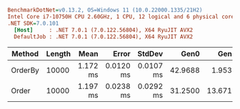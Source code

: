 ``` ini

BenchmarkDotNet=v0.13.2, OS=Windows 11 (10.0.22000.1335/21H2)
Intel Core i7-10750H CPU 2.60GHz, 1 CPU, 12 logical and 6 physical cores
.NET SDK=7.0.101
  [Host]     : .NET 7.0.1 (7.0.122.56804), X64 RyuJIT AVX2
  DefaultJob : .NET 7.0.1 (7.0.122.56804), X64 RyuJIT AVX2


```
|  Method | Length |     Mean |     Error |    StdDev |    Gen0 |    Gen1 | Allocated |
|-------- |------- |---------:|----------:|----------:|--------:|--------:|----------:|
| OrderBy |  10000 | 1.172 ms | 0.0120 ms | 0.0107 ms | 42.9688 |  1.9531 |  273.7 KB |
|   Order |  10000 | 1.197 ms | 0.0238 ms | 0.0292 ms | 31.2500 | 13.6719 | 195.56 KB |
